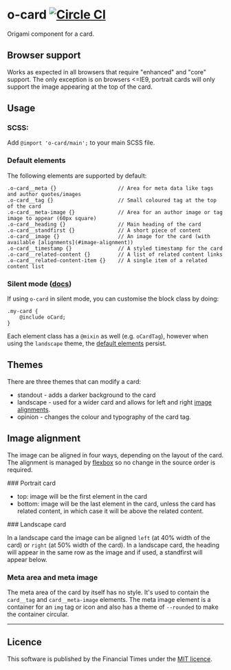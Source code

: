 o-card [![Circle CI](https://circleci.com/gh/Financial-Times/o-card/tree/master.svg?style=svg)](https://circleci.com/gh/Financial-Times/o-card/tree/master)
=================

Origami component for a card.

## Browser support

Works as expected in all browsers that require "enhanced" and "core" support. The only exception is on browsers <=IE9, portrait cards will only support the image appearing at the top of the card.

## Usage

### SCSS:

Add `@import 'o-card/main';` to your main SCSS file.

### Default elements

The following elements are supported by default:

	.o-card__meta {} 					// Area for meta data like tags and author quotes/images
	.o-card__tag {} 					// Small coloured tag at the top of the card
	.o-card__meta-image {} 				// Area for an author image or tag image to appear (60px square)
	.o-card__heading {} 				// Main heading of the card
	.o-card__standfirst {} 				// A short piece of content
	.o-card__image {}       			// An image for the card (with available [alignments](#image-alignment))
	.o-card__timestamp {} 				// A styled timestamp for the card
	.o-card__related-content {} 	 	// A list of related content links
	.o-card__related-content-item {} 	// A single item of a related content list

### Silent mode ([docs](http://origami.ft.com/docs/syntax/scss/#silent-styles))

If using `o-card` in silent mode, you can customise the block class by doing:

	.my-card {
	    @include oCard;
	}

Each element class has a `@mixin` as well (e.g. `oCardTag`), however when using the `landscape` theme, the [default elements](#default-elements) persist.

## Themes

There are three themes that can modify a card:

* standout - adds a darker background to the card
* landscape - used for a wider card and allows for left and right [image alignments](#image-alignment).
* opinion - changes the colour and typography of the card tag.

## Image alignment

The image can be aligned in four ways, depending on the layout of the card. The alignment is managed by [flexbox](https://developer.mozilla.org/en-US/docs/Web/CSS/CSS_Flexible_Box_Layout/Using_CSS_flexible_boxes) so no change in the source order is required.

### Portrait card

* top: image will be the first element in the card
* bottom: image will be the last element in the card, unless the card has related content, in which case it will be above the related content.

### Landscape card

In a landscape card the image can be aligned `left` (at 40% width of the card) or `right` (at 50% width of the card). In a landscape card, the heading will appear in the same row as the image and if used, a standfirst will appear below.

### Meta area and meta image

The meta area of the card by itself has no style. It's used to contain the `card__tag` and `card__meta-image` elements. The meta image element is a container for an `img` tag or icon and also has a theme of `--rounded` to make the container circular.

----

## Licence

This software is published by the Financial Times under the [MIT licence](http://opensource.org/licenses/MIT).
